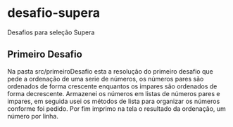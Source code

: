 # desafio-supera
Desafios para seleção Supera
## Primeiro Desafio
Na pasta src/primeiroDesafio esta a resolução do primeiro desafio que pede a ordenação de uma serie de números, os números pares são ordenados de forma crescente enquantos os impares são ordenados de forma decrescente.
Armazenei os números em listas de números pares e impares, em seguida usei os métodos de lista para organizar os números conforme foi pedido. 
Por fim imprimo na tela o resultado da ordenação, um número por linha.
